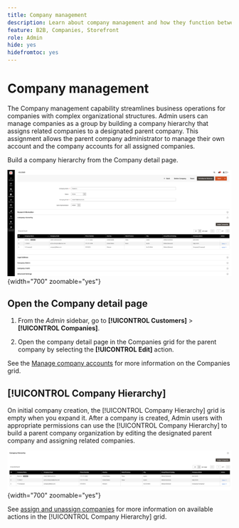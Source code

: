 ```yaml
---
title: Company management
description: Learn about company management and how they function between companies in B2B.
feature: B2B, Companies, Storefront
role: Admin
hide: yes
hidefromtoc: yes
---
```


# Company management

The Company management capability streamlines business operations for companies with complex organizational structures. Admin users can manage companies as a group by building a company hierarchy that assigns related companies to a designated parent company. This assignment allows the parent company administrator to manage their own account and the company accounts for all assigned companies.

Build a company hierarchy from the Company detail page.

![Companies Grid](./assets/company-detail-view.png){width="700" zoomable="yes"}

## Open the Company detail page

1. From the _Admin_ sidebar, go to **[!UICONTROL Customers]** > **[!UICONTROL Companies]**.

1. Open the company detail page in the Companies grid for the parent company by selecting the **[!UICONTROL Edit]** action.

See the [Manage company accounts](account-company-manage.md) for more information on the Companies grid.

## [!UICONTROL Company Hierarchy]

On initial company creation, the [!UICONTROL Company Hierarchy] grid is empty when you expand it. After a company is created, Admin users with appropriate permissions can use the [!UICONTROL Company Hierarchy] to build a parent company organization by editing the designated parent company and assigning related companies.

![Companies Hierarchy Grid](./assets/company-hierarchy-grid.png){width="700" zoomable="yes"}

See [assign and unassign companies](assign-companies.md) for more information on available actions in the [!UICONTROL Company Hierarchy] grid.
